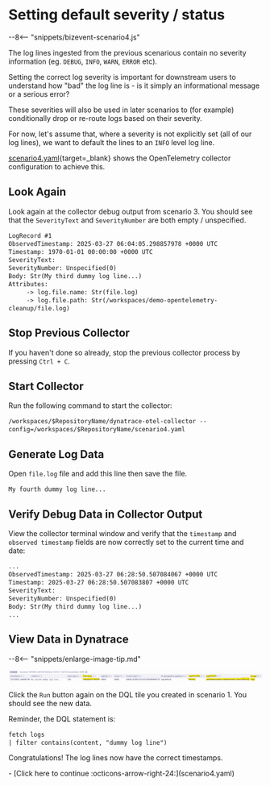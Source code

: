 # Setting default severity / status

--8<-- "snippets/bizevent-scenario4.js"

The log lines ingested from the previous scenarious contain no severity information (eg. `DEBUG`, `INFO`, `WARN`, `ERROR` etc).

Setting the correct log severity is important for downstream users to understand how "bad" the log line is - is it simply an informational message or a serious error?

These severities will also be used in later scenarios to (for example) conditionally drop or re-route logs based on their severity.

For now, let's assume that, where a severity is not explicitly set (all of our log lines), we want to default the lines to an `INFO` level log line.

[scenario4.yaml](https://github.com/Dynatrace/demo-opentelemetry-cleanup/blob/main/scenario4.yaml){target=_blank} shows the OpenTelemetry collector configuration to achieve this.

## Look Again

Look again at the collector debug output from scenario 3. You should see that the `SeverityText` and `SeverityNumber` are both empty / unspecified.

```
LogRecord #1
ObservedTimestamp: 2025-03-27 06:04:05.298857978 +0000 UTC
Timestamp: 1970-01-01 00:00:00 +0000 UTC
SeverityText: 
SeverityNumber: Unspecified(0)
Body: Str(My third dummy log line...)
Attributes:
     -> log.file.name: Str(file.log)
     -> log.file.path: Str(/workspaces/demo-opentelemetry-cleanup/file.log)
```

## Stop Previous Collector

If you haven't done so already, stop the previous collector process by pressing `Ctrl + C`.

## Start Collector

Run the following command to start the collector:

``` { "name": "[background] run otel collector scenario 4" }
/workspaces/$RepositoryName/dynatrace-otel-collector --config=/workspaces/$RepositoryName/scenario4.yaml
```

## Generate Log Data

Open `file.log` file and add this line then save the file.

```
My fourth dummy log line...
```

## Verify Debug Data in Collector Output

View the collector terminal window and verify that the `timestamp` and `observed timestamp` fields are now correctly set to the current time and date:

```
...
ObservedTimestamp: 2025-03-27 06:28:50.507084067 +0000 UTC
Timestamp: 2025-03-27 06:28:50.507083807 +0000 UTC
SeverityText: 
SeverityNumber: Unspecified(0)
Body: Str(My third dummy log line...)
...
```

## View Data in Dynatrace

--8<-- "snippets/enlarge-image-tip.md"

![scenario2 dynatrace results](images/scenario2-dql.png)

Click the `Run` button again on the DQL tile you created in scenario 1. You should see the new data.

Reminder, the DQL statement is:

```
fetch logs
| filter contains(content, "dummy log line")
```

Congratulations! The log lines now have the correct timestamps.

<div class="grid cards" markdown>
- [Click here to continue :octicons-arrow-right-24:](scenario4.yaml)
</div>
